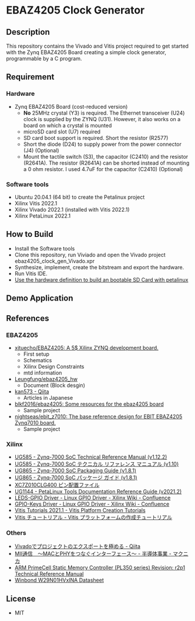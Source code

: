# EBAZ4205 Clock Generator

## Description

This repository contains the Vivado and Vitis project required to get started with the Zynq EBAZ4205 Board creating a simple clock generator, programmable by a C program.


## Requirement

### Hardware

* Zynq EBAZ4205 Board (cost-reduced version)
  * **No** 25MHz crystal (Y3) is required. The Ethernet transceiver (U24) clock is supplied by the ZYNQ (U31). However, it also works on a board on which a crystal is mounted
  * microSD card slot (U7) required
  * SD card boot support is required. Short the resistor (R2577)
  * Short the diode (D24) to supply power from the power connector (J4) (Optional)
  * Mount the tactile switch (S3), the capacitor (C2410) and the resistor (R2641A). The resistor (R2641A) can be shorted instead of mounting a 0 ohm resistor. I used 4.7uF for the capacitor (C2410) (Optional)


### Software tools

* Ubuntu 20.04.1 (64 bit) to create the Petalinux project
* Xilinx Vitis 2022.1
* Xilinx Vivado 2022.1 (installed with Vitis 2022.1)
* Xilinx PetaLinux 2022.1


## How to Build 

* Install the Software tools 
* Clone this repository, run Viviado  and open the Vivado project ebaz4205_clock_gen_Vivado.xpr
* Synthesize, implement, create the bitstream and export the hardware.
* Run Vitis IDE.
* [Use the hardware definition to build an bootable SD Card with petalinux](./docs/how-to-build.md)


## Demo Application


## References

### EBAZ4205

* [xjtuecho/EBAZ4205: A 5$ Xilinx ZYNQ development board.](https://github.com/xjtuecho/EBAZ4205)
  * First setup
  * Schematics
  * Xilinx Design Constraints
  * mtd information
* [Leungfung/ebaz4205_hw](https://github.com/Leungfung/ebaz4205_hw)
  * Document (Block desgin)
* [kan573 - Qiita](https://qiita.com/kan573)
  * Articles in Japanese
* [blkf2016/ebaz4205: Some resources for the ebaz4205 board](https://github.com/blkf2016/ebaz4205)
  * Sample project
* [nightseas/ebit_z7010: The base reference design for EBIT EBAZ4205 Zynq7010 board.](https://github.com/nightseas/ebit_z7010)
  * Sample project


### Xilinx

* [UG585 - Zynq-7000 SoC Technical Reference Manual (v1.12.2)](https://www.xilinx.com/support/documentation/user_guides/ug585-Zynq-7000-TRM.pdf)
* [UG585 - Zynq-7000 SoC テクニカル リファレンス マニュアル (v1.10)](https://japan.xilinx.com/support/documentation/user_guides/j_ug585-Zynq-7000-TRM.pdf)
* [UG865 - Zynq-7000 SoC Packaging Guide (v1.8.1)](https://www.xilinx.com/support/documentation/user_guides/ug865-Zynq-7000-Pkg-Pinout.pdf)
* [UG865 - Zynq‐7000 SoC パッケージ ガイド (v1.8.1)](https://japan.xilinx.com/support/documentation/user_guides/j_ug865-Zynq-7000-Pkg-Pinout.pdf)
* [XC7Z010CLG400 ピン配置ファイル](https://japan.xilinx.com/support/packagefiles/z7packages/xc7z010clg400pkg.txt)
* [UG1144 - PetaLinux Tools Documentation Reference Guide (v2021.2)](https://www.xilinx.com/support/documentation/sw_manuals/xilinx2021_2/ug1144-petalinux-tools-reference-guide.pdf)
* [LEDS-GPIO Driver - Linux GPIO Driver - Xilinx Wiki - Confluence](https://xilinx-wiki.atlassian.net/wiki/spaces/A/pages/18842398/Linux+GPIO+Driver#LinuxGPIODriver-LEDS-GPIODriver)
* [GPIO-Keys Driver - Linux GPIO Driver - Xilinx Wiki - Confluence](https://xilinx-wiki.atlassian.net/wiki/spaces/A/pages/18842398/Linux+GPIO+Driver#LinuxGPIODriver-GPIO-KeysDriver)
* [Vitis Tutorials 2021.1 - Vitis Platform Creation Tutorials](https://xilinx.github.io/Vitis-Tutorials/2021-1/build/html/docs/Vitis_Platform_Creation/Vitis_Platform_Creation.html)
* [Vitis チュートリアル - Vitis プラットフォームの作成チュートリアル](https://xilinx.github.io/Vitis-Tutorials/master/docs-jp/docs/Vitis_Platform_Creation/Vitis_Platform_Creation.html)


### Others

* [Vivadoでプロジェクトのエクスポートを極める - Qiita](https://qiita.com/nahitafu/items/de4b295ea60ce6173a83)
* [MII通信　～MACとPHYをつなぐインターフェース～ - 半導体事業 - マクニカ](https://www.macnica.co.jp/business/semiconductor/articles/microchip/134946/)
* [ARM PrimeCell Static Memory Controller (PL350 series) Revision: r2p1 Technical Reference Manual](https://developer.arm.com/documentation/ddi0380/g/?lang=en)
* [Winbond W29N01HVxINA Datasheet](https://www.winbond.com/resource-files/w29n01hvxina_revc.pdf)


## License

* MIT
